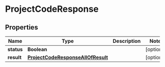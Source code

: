

# ProjectCodeResponse


## Properties

| Name | Type | Description | Notes |
|------------ | ------------- | ------------- | -------------|
|**status** | **Boolean** |  |  [optional] |
|**result** | [**ProjectCodeResponseAllOfResult**](ProjectCodeResponseAllOfResult.md) |  |  [optional] |



